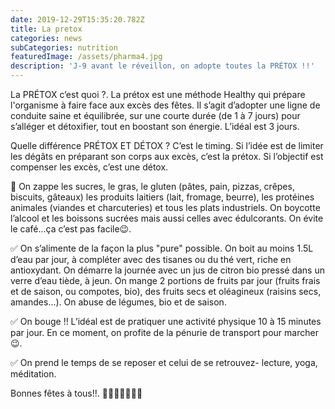 ```yaml
---
date: 2019-12-29T15:35:20.782Z
title: La pretox
categories: news
subCategories: nutrition
featuredImage: /assets/pharma4.jpg
description: 'J-9 avant le réveillon, on adopte toutes la PRÉTOX !!'
---
```

La PRÉTOX c’est quoi ?.
La prétox est une méthode Healthy qui prépare l'organisme à faire face aux excès des fêtes.
Il s’agit d’adopter une ligne de conduite saine et équilibrée, sur une courte durée (de 1 à 7 jours) pour s’alléger et détoxifier, tout en boostant son énergie. L’idéal est 3 jours.

Quelle différence PRÉTOX ET DÉTOX ?
C’est le timing. Si l’idée est de limiter les dégâts en préparant son corps aux excès, c’est la prétox. Si l’objectif est compenser les excès, c’est une détox.

🛑 On zappe les sucres, le gras, le gluten (pâtes, pain, pizzas, crêpes, biscuits, gâteaux) les produits laitiers (lait, fromage, beurre), les protéines animales (viandes et charcuteries) et tous les plats industriels.
On boycotte l’alcool et les boissons sucrées mais aussi celles avec édulcorants.
On évite le café...ça c’est pas facile😉.

✅ On s’alimente de la façon la plus "pure" possible.
On boit au moins 1.5L d’eau par jour, à compléter avec des tisanes ou du thé vert, riche en antioxydant.
On démarre la journée avec un jus de citron bio pressé dans un verre d’eau tiède, à jeun.
On mange 2 portions de fruits par jour (fruits frais et de saison, ou compotes, bio), des fruits secs et oléagineux (raisins secs, amandes...).
On abuse de légumes, bio et de saison.

✅ On bouge !! L’idéal est de pratiquer une activité physique 10 à 15 minutes par jour.
En ce moment, on profite de la pénurie de transport pour marcher 😉.

✅ On prend le temps de se reposer et celui de se retrouvez- lecture, yoga, méditation.

Bonnes fêtes à tous!!.
🌟🌟🌟🌟🌟🌟🌟
